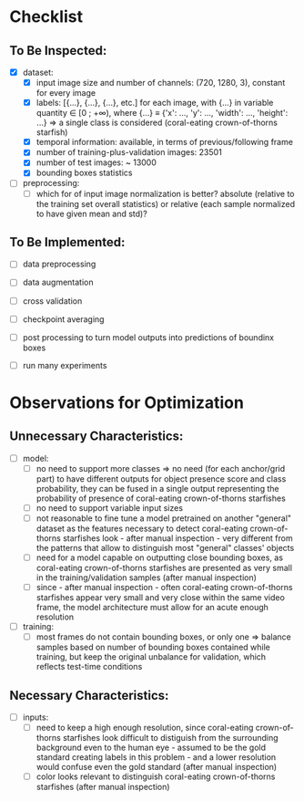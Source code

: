 # Checklist

## To Be Inspected:
- [x] dataset:
    - [x] input image size and number of channels: (720, 1280, 3), constant for every image
    - [x] labels: [{...}, {...}, {...}, etc.] for each image, with {...} in variable quantity ∈ [0 ; +∞), where {...} ≡ {'x': ..., 'y': ..., 'width': ..., 'height': ...} ⇒ a single class is considered (coral-eating crown-of-thorns starfish)
    - [x] temporal information: available, in terms of previous/following frame
    - [x] number of training-plus-validation images: 23501
    - [x] number of test images: ~ 13000
    - [x] bounding boxes statistics
- [ ] preprocessing:
    - [ ] which for of input image normalization is better? absolute (relative to the training set overall statistics) or relative (each sample normalized to have given mean and std)?

## To Be Implemented:
- [ ] data preprocessing
- [ ] data augmentation
- [ ] cross validation
- [ ] checkpoint averaging
- [ ] post processing to turn model outputs into predictions of boundinx boxes
- [ ] run many experiments


# Observations for Optimization

## Unnecessary Characteristics:
- [ ] model:
    - [ ] no need to support more classes ⇒ no need (for each anchor/grid part) to have different outputs for object presence score and class probability, they can be fused in a single output representing the probability of presence of coral-eating crown-of-thorns starfishes
    - [ ] no need to support variable input sizes
    - [ ] not reasonable to fine tune a model pretrained on another "general" dataset as the features necessary to detect coral-eating crown-of-thorns starfishes look - after manual inspection - very different from the patterns that allow to distinguish most "general" classes' objects
    - [ ] need for a model capable on outputting close bounding boxes, as coral-eating crown-of-thorns starfishes are presented as very small in the training/validation samples (after manual inspection)
    - [ ] since - after manual inspection - often coral-eating crown-of-thorns starfishes appear very small and very close within the same video frame, the model architecture must allow for an acute enough resolution
- [ ] training:
    - [ ] most frames do not contain bounding boxes, or only one ⇒ balance samples based on number of bounding boxes contained while training, but keep the original unbalance for validation, which reflects test-time conditions

## Necessary Characteristics:
- [ ] inputs:
    - [ ] need to keep a high enough resolution, since coral-eating crown-of-thorns starfishes look difficult to distiguish from the surrounding background even to the human eye - assumed to be the gold standard creating labels in this problem - and a lower resolution would confuse even the gold standard (after manual inspection)
    - [ ] color looks relevant to distinguish coral-eating crown-of-thorns starfishes (after manual inspection)
